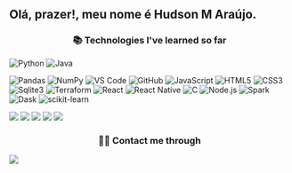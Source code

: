 ## Olá, prazer!, meu nome é Hudson M Araújo.

<h3 align="center">📚 Technologies I've learned so far</h3> 
<!-- <div align="center">
  <a href="https://github.com/HudsonArauj">
  <img height="180em" src="https://github-readme-stats.vercel.app/api?username=HudsonArauj&show_icons=true&theme=dark&include_all_commits=true&count_private=true"/>
  <img height="180em" src="https://github-readme-stats.vercel.app/api/top-langs/?username=HudsonArauj&layout=compact&langs_count=7&theme=dracula"/> -->
    
    
</div align="center">
<!--   <div style="display: inline_block"><br>
  <img align="center" alt="Hudson-Js" height="30" width="40" src="https://raw.githubusercontent.com/devicons/devicon/master/icons/javascript/javascript-plain.svg">
  <img align="center" alt="Hudson-HTML" height="30" width="40" src="https://raw.githubusercontent.com/devicons/devicon/master/icons/html5/html5-original.svg">
  <img align="center" alt="Hudson-CSS" height="30" width="40" src="https://raw.githubusercontent.com/devicons/devicon/master/icons/css3/css3-original.svg">
  <img align="center" alt="Hudson-Python" height="30" width="40" src="https://raw.githubusercontent.com/devicons/devicon/master/icons/python/python-original.svg"> -->

<!--   <img align="right" alt="Hudson-pic" height="150" style="border-radius:50px;" src="https://pbs.twimg.com/media/FI1YqmfXwAUwNZK?format=jpg&name=medium"> -->
  ![Python](https://img.shields.io/badge/python%20-%2314354C.svg?&style=for-the-badge&logo=python&logoColor=white)
![Java](https://img.shields.io/badge/Java-ED8B00?style=for-the-badge&logo=java&logoColor=white) 
<!-- ![Node.js](https://img.shields.io/badge/Node.js-43853D?style=for-the-badge&logo=node.js&logoColor=white) -->
![Pandas](https://img.shields.io/badge/Pandas-2C2D72?style=for-the-badge&logo=pandas&logoColor=white)
![NumPy](https://img.shields.io/badge/numpy%20-%23013243.svg?&style=for-the-badge&logo=numpy&logoColor=white)
![VS Code](https://img.shields.io/badge/-VS%20Code-007ACC?style=for-the-badge&logo=visual-studio-code&logoColor=ffffff)
![GitHub](https://img.shields.io/badge/github%20-%23121011.svg?&style=for-the-badge&logo=github&logoColor=white)
![JavaScript](https://img.shields.io/badge/JavaScript-F7DF1E?style=for-the-badge&logo=javascript&logoColor=black)
![HTML5](https://img.shields.io/badge/html5%20-%23E34F26.svg?&style=for-the-badge&logo=html5&logoColor=white)
![CSS3](https://img.shields.io/badge/css3%20-%231572B6.svg?&style=for-the-badge&logo=css3&logoColor=white)
![Sqlite3](https://img.shields.io/badge/SQLite-07405E?style=for-the-badge&logo=sqlite&logoColor=white)
![Terraform](https://img.shields.io/badge/Terraform-623CE4?style=for-the-badge&logo=terraform&logoColor=white)
![React](https://img.shields.io/badge/React-61DAFB?style=for-the-badge&logo=react&logoColor=white)
![React Native](https://img.shields.io/badge/React_Native-61DAFB?style=for-the-badge&logo=react&logoColor=white)
![C](https://img.shields.io/badge/C-00599C?style=for-the-badge&logo=c&logoColor=white)
![Node.js](https://img.shields.io/badge/Node.js-43853D?style=for-the-badge&logo=node.js&logoColor=white)
![Spark](https://img.shields.io/badge/Apache_Spark-E25A1C?style=for-the-badge&logo=apache-spark&logoColor=white)
![Dask](https://img.shields.io/badge/Dask-474271?style=for-the-badge&logo=dask&logoColor=white)
![scikit-learn](https://img.shields.io/badge/scikit--learn-F7931E?style=for-the-badge&logo=scikit-learn&logoColor=white)


</div>

![](http://github-profile-summary-cards.vercel.app/api/cards/profile-details?username=HudsonArauj&theme=yeblu)
![](http://github-profile-summary-cards.vercel.app/api/cards/repos-per-language?username=HudsonArauj&theme=yeblu)
![](http://github-profile-summary-cards.vercel.app/api/cards/most-commit-language?username=HudsonArauj&theme=yeblu)
![](http://github-profile-summary-cards.vercel.app/api/cards/stats?username=HudsonArauj&theme=yeblu)
![](http://github-profile-summary-cards.vercel.app/api/cards/productive-time?username=HudsonArauj&theme=yeblu&utcOffset=8)
  <h3 align="center">🤝🏻 Contact me through</h3> 

  <a href="https://www.linkedin.com/in/hudson-m-ara%C3%BAjo/" target="_blank"><img src="https://img.shields.io/badge/-LinkedIn-%230077B5?style=for-the-badge&logo=linkedin&logoColor=white" target="_blank"></a> 
 
</div>
